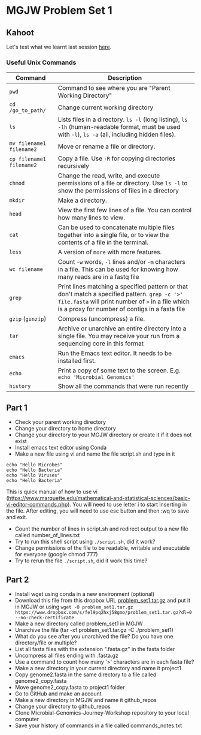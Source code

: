# MGJW Problem Set 1

## Kahoot
Let's test what we learnt last session [here](https://play.kahoot.it/v2/lobby?quizId=86abc674-602a-44a7-b7af-98bebbe396a6).
### Useful Unix Commands

| Command                     | Description                              |
| --------------------------- | ---------------------------------------- |
| `pwd`   | Command to see where you are "Parent Working Directory" |
| `cd /go_to_path/`    | Change current working directory |
| `ls`    | Lists files in a directory. `ls -l` (long listing), `ls -lh` (human-readable format, must be used with `-l`), `ls -a` (all, including hidden files). |
| `mv filename1 filename2`    | Move or rename a file or directory.  |
| `cp filename1 filename2`    | Copy a file. Use `-R` for copying directories recursively         |
| `chmod` | Change the read, write, and execute permissions of a file or directory. Use `ls -l` to show the permissions of files in a directory |
| `mkdir` | Make a directory.                         |
| `head`            | View the first few lines of a file.  You can control how many lines to view. |
| `cat`             | Can be used to concatenate multiple files together into a single file, or to view the contents of a file in the terminal. |
| `less`            | A version of `more` with more features.                      |
| `wc filename`              | Count `-w` words, `-l` lines and/or `-m` characters in a file. This can be used for knowing how many reads are in a fastq file   |
| `grep`            | Print lines matching a specified pattern or that don't match a specified pattern. `grep -c '>' file.fasta` will print number of `>` in a file which is a proxy for number of contigs in a fasta file |
| `gzip` (`gunzip`) | Compress (uncompress) a file.                                |
| `tar`             | Archive or unarchive an entire directory into a single file. You may receive your run from a sequencing core in this format |
| `emacs`           | Run the Emacs text editor. It needs to be installed first.                |
| `echo`            | Print a copy of some text to the screen. E.g. `echo 'Microbial Genomics'` |
| `history` | Show all the commands that were run recently |

## Part 1
* Check your parent working directory
* Change your directory to home directory
* Change your directory to your MGJW directory or create it if it does not exist
* Install emacs text editor using Conda
* Make a new file using vi and name the file script.sh and type in it
```
echo "Hello Microbes"
echo "Hello Bacteria"
echo "Hello Viruses"
echo "Hello Bacteria"
```
This is quick manual of how to use vi (https://www.marquette.edu/mathematical-and-statistical-sciences/basic-vi-editor-commands.php). You will need to use letter i to start inserting in the file. After editing, you will need to use esc button and then :wq to save and exit.
* Count the number of lines in script.sh and redirect output to a new file called number_of_lines.txt
* Try to run this shell script using `./script.sh`, did it work?
* Change permissions of the file to be readable, writable and executable for everyone (google chmod 777)
* Try to rerun the file `./script.sh`, did it work this time?

## Part 2
* Install wget using conda in a new environment (optional)
* Download this file from this dropbox URL [problem_set1.tar.gz](https://www.dropbox.com/s/fel9pq2hxj58gmo/problem_set1.tar.gz?dl=0) and put it in MGJW or using `wget -O problem_set1.tar.gz https://www.dropbox.com/s/fel9pq2hxj58gmo/problem_set1.tar.gz?dl=0 --no-check-certificate`
* Make a new directory called problem_set1 in MGJW
* Unarchive the file (tar -xf problem_set1.tar.gz -C ./problem_set1)
* What do you see after you unarchived the file? Do you have one directory/file or multiple?
* List all fasta files with the extension ".fasta.gz" in the fasta folder
* Uncompress all files ending with .fasta.gz
* Use a command to count how many '>' characters are in each fasta file?
* Make a new directory in your current directory and name it project1
* Copy genome2.fasta in the same directory to a file called genome2_copy.fasta
* Move genome2_copy.fasta to project1 folder
* Go to GitHub and make an account
* Make a new directory in MGJW and name it github_repos
* Change your directory to github_repos
* Clone Microbial-Genomics-Journey-Workshop repository to your local computer
* Save your history of commands in a file called commands_notes.txt
